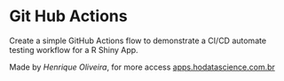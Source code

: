 # Git Hub Actions

Create a simple GitHub Actions flow to demonstrate a CI/CD automate testing workflow for a R Shiny App.

Made by *Henrique Oliveira*, for more access [apps.hodatascience.com.br](https://apps.hodatascience.com.br/)
